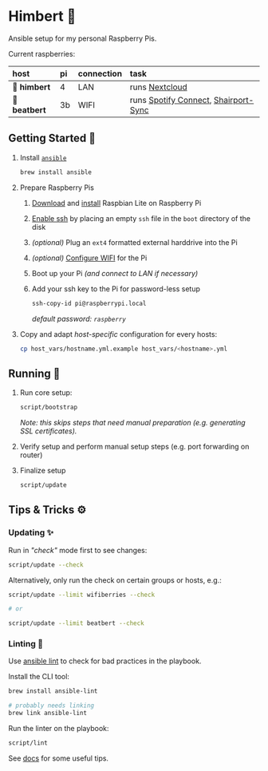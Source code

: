 # Himbert 🧸

Ansible setup for my personal Raspberry Pis.

Current raspberries:

| host            | pi  | connection | task                                           |
| :-------------- | :-- | :--------- | :--------------------------------------------- |
| **💾 himbert**  | 4   | LAN        | runs [Nextcloud](https://nextcloud.com/)       |
| **💽 beatbert** | 3b  | WIFI       | runs [Spotify Connect][1], [Shairport-Sync][2] |

[1]: https://www.spotify.com/us/connect/
[2]: https://github.com/mikebrady/shairport-sync

## Getting Started 🎒

1. Install [`ansible`](https://www.ansible.com/)

   ```bash
   brew install ansible
   ```

1. Prepare Raspberry Pis

   1. [Download](https://www.raspberrypi.com/software/) and [install](https://www.raspberrypi.org/documentation/installation/installing-images/mac.md) Raspbian Lite on Raspberry Pi

   1. [Enable ssh](https://www.raspberrypi.org/documentation/remote-access/ssh/) by placing an empty `ssh` file in the `boot` directory of the disk

   1. _(optional)_ Plug an `ext4` formatted external harddrive into the Pi

   1. _(optional)_ [Configure WIFI](./DOC.md#set-up-wifi-for-a-pi) for the Pi

   1. Boot up your Pi _(and connect to LAN if necessary)_

   1. Add your ssh key to the Pi for password-less setup

      ```bash
      ssh-copy-id pi@raspberrypi.local
      ```

      _default password: `raspberry`_

1. Copy and adapt _host-specific_ configuration for every hosts:

   ```bash
   cp host_vars/hostname.yml.example host_vars/<hostname>.yml
   ```

## Running 🏃

1. Run core setup:

   ```bash
   script/bootstrap
   ```

   _Note: this skips steps that need manual preparation (e.g. generating SSL certificates)._

1. Verify setup and perform manual setup steps (e.g. port forwarding on router)

1. Finalize setup

   ```bash
   script/update
   ```

## Tips & Tricks ⚙️

### Updating ✨

Run in _"check"_ mode first to see changes:

```bash
script/update --check
```

Alternatively, only run the check on certain groups or hosts, e.g.:

```bash
script/update --limit wifiberries --check

# or

script/update --limit beatbert --check
```

### Linting 💅

Use [ansible lint](https://docs.ansible.com/ansible-lint/) to check for bad practices in the playbook.

Install the CLI tool:

```bash
brew install ansible-lint

# probably needs linking
brew link ansible-lint
```

Run the linter on the playbook:

```bash
script/lint
```

See [docs](DOC.md) for some useful tips.
